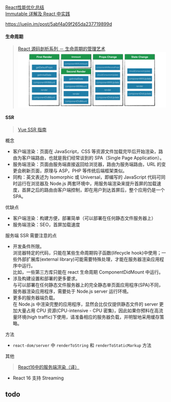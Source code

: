 #  
[React性能优化总结 ](https://github.com/Pines-Cheng/blog/issues/3)  
[Immutable 详解及 React 中实践](https://github.com/camsong/blog)


https://juejin.im/post/5abf4a09f265da237719899d

#### 生命周期

> [React 源码剖析系列 － 生命周期的管理艺术](https://zhuanlan.zhihu.com/p/20312691)
![](/images/1531798876dr.png)  


#### SSR
> [Vue SSR 指南](https://ssr.vuejs.org/zh/#%E4%BB%80%E4%B9%88%E6%98%AF%E6%9C%8D%E5%8A%A1%E5%99%A8%E7%AB%AF%E6%B8%B2%E6%9F%93-ssr-%EF%BC%9F)

概念
  - 客户端渲染：页面在 JavaScript，CSS 等资源文件加载完毕后开始渲染，路由为客户端路由，也就是我们经常谈到的 SPA（Single Page Application）。
  - 服务端渲染：页面由服务端直接返回给浏览器，路由为服务端路由，URL 的变更会刷新页面，原理与 ASP，PHP 等传统后端框架类似。
  - 同构：英文表述为 Isomorphic 或 Universal，即编写的 JavaScript 代码可同时运行在浏览器及 Node.js 两套环境中，用服务端渲染来提升首屏的加载速度，首屏之后的路由由客户端控制，即在用户到达首屏后，整个应用仍是一个 SPA。

优缺点  

- 客户端渲染：构建方便，部署简单（可以部署在任何静态文件服务器上）
- 服务端渲染：SEO，首屏加载速度

服务端 SSR 需要注意的点 
- 开发条件所限。  
浏览器特定的代码，只能在某些生命周期钩子函数(lifecycle hook)中使用；一些外部扩展库(external library)可能需要特殊处理，才能在服务器渲染应用程序中运行。  
比如，一些第三方库只能在 react 生命周期 ComponentDidMount 中运行。
- 涉及构建设置和部署的更多要求。  
与可以部署在任何静态文件服务器上的完全静态单页面应用程序(SPA)不同，服务器渲染应用程序，需要处于 Node.js server 运行环境。
- 更多的服务器端负载。  
在 Node.js 中渲染完整的应用程序，显然会比仅仅提供静态文件的 server 更加大量占用 CPU 资源(CPU-intensive - CPU 密集)，因此如果你预料在高流量环境(high traffic)下使用，请准备相应的服务器负载，并明智地采用缓存策略。

方法  
- `react-dom/server` 中 `renderToString` 和 `renderToStaticMarkup` 方法

其他
> [React16中的服务端渲染（译）](http://imweb.io/topic/59dc46db856028aa249e2a57)  
- React 16 支持 Streaming

## todo































